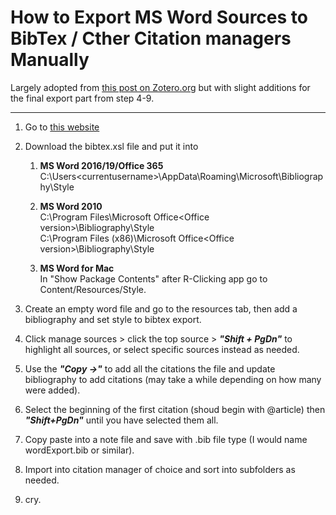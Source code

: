 # How to Export MS Word Sources to BibTex / Cther Citation managers Manually

Largely adopted from [this post on Zotero.org](https://www.zotero.org/support/kb/importing_formatted_bibliographies) but with slight additions for the final export part from step 4-9.

---

1. Go to [this website](https://gist.github.com/JaimeChavarriaga/40166befb14f2fe5dac390688d9eaf03)

2. Download the bibtex.xsl file and put it into
   1. **MS Word 2016/19/Office 365** \
		C:\Users\<currentusername>\AppData\Roaming\Microsoft\Bibliography\Style
   
   2. **MS Word 2010**\
		C:\Program Files\Microsoft Office\<Office version>\Bibliography\Style \
		C:\Program Files (x86)\Microsoft Office\<Office version>\Bibliography\Style
   
   3. **MS Word for Mac** \
		In "Show Package Contents" after R-Clicking app go to Content/Resources/Style.

3. Create an empty word file and go to the resources tab, then add a bibliography and set style to bibtex export.

4. Click manage sources > click the top source > ***"Shift + PgDn"*** to highlight all sources, or select specific sources instead as needed.

5. Use the ***"Copy ->"*** to add all the citations the file and update bibliography to add citations (may take a while depending on how many were added).

6. Select the beginning of the first citation (shoud begin with @article) then ***"Shift+PgDn"*** until you have selected them all.

7. Copy paste into a note file and save with .bib file type (I would name wordExport.bib or similar).

8. Import into citation manager of choice and sort into subfolders as needed.

9.  cry.
